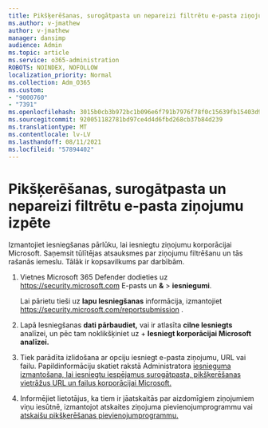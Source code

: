 ```yaml
---
title: Pikšķerēšanas, surogātpasta un nepareizi filtrētu e-pasta ziņojumu izpēte
ms.author: v-jmathew
author: v-jmathew
manager: dansimp
audience: Admin
ms.topic: article
ms.service: o365-administration
ROBOTS: NOINDEX, NOFOLLOW
localization_priority: Normal
ms.collection: Adm_O365
ms.custom:
- "9000760"
- "7391"
ms.openlocfilehash: 3015b0cb3b972bc1b096e6f791b7976f78f0c15639fb15403d9b0c134a09e1cf
ms.sourcegitcommit: 920051182781bd97ce4d4d6fbd268cb37b84d239
ms.translationtype: MT
ms.contentlocale: lv-LV
ms.lasthandoff: 08/11/2021
ms.locfileid: "57894402"
---
```

# <a name="investigate-phishing-spam-or-incorrectly-filtered-email"></a>Pikšķerēšanas, surogātpasta un nepareizi filtrētu e-pasta ziņojumu izpēte

Izmantojiet iesniegšanas pārlūku, lai iesniegtu ziņojumu korporācijai Microsoft. Saņemsit tūlītējas atsauksmes par ziņojumu filtrēšanu un tās rašanās iemeslu. Tālāk ir kopsavilkums par darbībām.

1. Vietnes Microsoft 365 Defender dodieties uz <https://security.microsoft.com> E-pasts un **&** \> **iesniegumi**.

   Lai pārietu tieši uz **lapu Iesniegšanas** informācija, izmantojiet <https://security.microsoft.com/reportsubmission> .

2. Lapā Iesniegšanas **dati pārbaudiet,** vai ir atlasīta **cilne Iesniegts** analīzei, un pēc tam noklikšķiniet uz + **Iesniegt korporācijai Microsoft analīzei.**

3. Tiek parādīta izlidošana ar opciju iesniegt e-pasta ziņojumu, URL vai failu. Papildinformāciju skatiet rakstā Administratora [iesnieguma izmantošana, lai iesniegtu iespējamus surogātpasta, pikšķerēšanas vietrāžus URL un failus korporācijai Microsoft.](https://docs.microsoft.com/microsoft-365/security/office-365-security/admin-submission)

4. Informējiet lietotājus, ka tiem ir jāatskaitās par aizdomīgiem ziņojumiem viņu iesūtnē, izmantojot atskaites ziņojuma pievienojumprogrammu vai [atskaišu pikšķerēšanas pievienojumprogrammu.](https://docs.microsoft.com/microsoft-365/security/office-365-security/enable-the-report-message-add-in)
